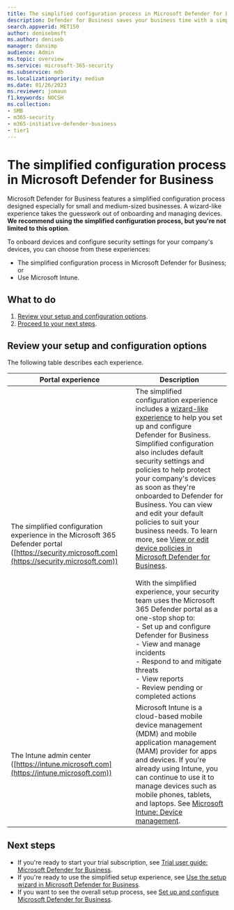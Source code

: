 ```yaml
---
title: The simplified configuration process in Microsoft Defender for Business
description: Defender for Business saves your business time with a simplified configuration process. See how it works and protects your business from day one.
search.appverid: MET150
author: denisebmsft
ms.author: deniseb
manager: dansimp 
audience: Admin
ms.topic: overview
ms.service: microsoft-365-security
ms.subservice: mdb
ms.localizationpriority: medium
ms.date: 01/26/2023
ms.reviewer: jomaun
f1.keywords: NOCSH 
ms.collection: 
- SMB
- m365-security
- m365-initiative-defender-business
- tier1
---
```


# The simplified configuration process in Microsoft Defender for Business

Microsoft Defender for Business features a simplified configuration process designed especially for small and medium-sized businesses. A wizard-like experience takes the guesswork out of onboarding and managing devices. **We recommend using the simplified configuration process, but you're not limited to this option**.

To onboard devices and configure security settings for your company's devices, you can choose from these experiences:

- The simplified configuration process in Microsoft Defender for Business; or
- Use Microsoft Intune.

## What to do

1. [Review your setup and configuration options](#review-your-setup-and-configuration-options).
2. [Proceed to your next steps](#next-steps).

## Review your setup and configuration options

The following table describes each experience.

| Portal experience  | Description  |
|---------|---------|
| The simplified configuration experience in the Microsoft 365 Defender portal ([https://security.microsoft.com](https://security.microsoft.com))  | The simplified configuration experience includes a [wizard-like experience](mdb-use-wizard.md) to help you set up and configure Defender for Business. Simplified configuration also includes default security settings and policies to help protect your company's devices as soon as they're onboarded to Defender for Business. You can view and edit your default policies to suit your business needs. To learn more, see [View or edit device policies in Microsoft Defender for Business](mdb-view-edit-policies.md).<br/><br/>With the simplified experience, your security team uses the Microsoft 365 Defender portal as a one-stop shop to:  <br/>- Set up and configure Defender for Business <br/>- View and manage incidents <br/>- Respond to and mitigate threats <br/>- View reports <br/>- Review pending or completed actions  |
| The Intune admin center ([https://intune.microsoft.com](https://intune.microsoft.com))  | Microsoft Intune is a cloud-based mobile device management (MDM) and mobile application management (MAM) provider for apps and devices. If you're already using Intune, you can continue to use it to manage devices such as mobile phones, tablets, and laptops. See [Microsoft Intune: Device management](/mem/intune/fundamentals/what-is-device-management).  |

## Next steps

- If you're ready to start your trial subscription, see [Trial user guide: Microsoft Defender for Business](trial-playbook-defender-business.md).
- If you're ready to use the simplified setup experience, see [Use the setup wizard in Microsoft Defender for Business](mdb-use-wizard.md).
- If you want to see the overall setup process, see [Set up and configure Microsoft Defender for Business](mdb-setup-configuration.md).
